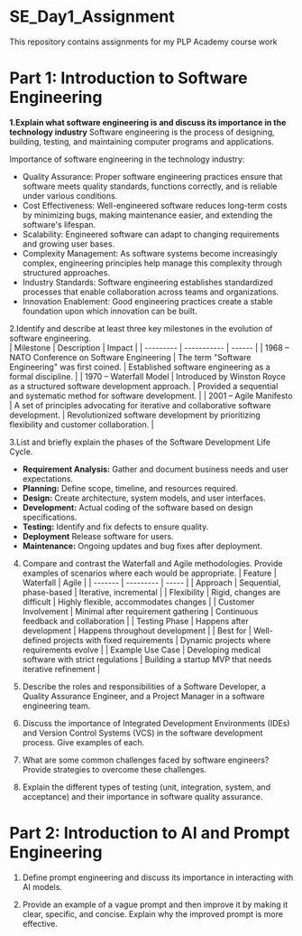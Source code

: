 # SE_Day1_Assignment
This repository contains assignments for my PLP Academy course work


# Part 1: Introduction to Software Engineering

**1.Explain what software engineering is and discuss its importance in the technology industry**
Software engineering is the process of designing, building, testing, and maintaining computer programs and applications.

Importance of software engineering in the technology industry:

- Quality Assurance: Proper software engineering practices ensure that software meets quality standards, functions correctly, and is reliable under various conditions.
- Cost Effectiveness: Well-engineered software reduces long-term costs by minimizing bugs, making maintenance easier, and extending the software's lifespan.
- Scalability: Engineered software can adapt to changing requirements and growing user bases.
- Complexity Management: As software systems become increasingly complex, engineering principles help manage this complexity through structured approaches.
- Industry Standards: Software engineering establishes standardized processes that enable collaboration across teams and organizations.
- Innovation Enablement: Good engineering practices create a stable foundation upon which innovation can be built.

2.Identify and describe at least three key milestones in the evolution of software engineering.  
| Milestone	| Description |	Impact |
| --------- | ----------- | ------ |
| 1968 – NATO Conference on Software Engineering | The term "Software Engineering" was first coined. |	Established software engineering as a formal discipline. |
| 1970 – Waterfall Model | Introduced by Winston Royce as a structured software development approach. |	Provided a sequential and systematic method for software development. |
| 2001 – Agile Manifesto | A set of principles advocating for iterative and collaborative software development. | Revolutionized software development by prioritizing flexibility and customer collaboration. |

3.List and briefly explain the phases of the Software Development Life Cycle.
- **Requirement Analysis:** Gather and document business needs and user expectations.
- **Planning:**	Define scope, timeline, and resources required.
- **Design:**	Create architecture, system models, and user interfaces.
- **Development:**	Actual coding of the software based on design specifications.
- **Testing:**	Identify and fix defects to ensure quality.
- **Deployment**	Release software for users.
- **Maintenance:**	Ongoing updates and bug fixes after deployment.

4. Compare and contrast the Waterfall and Agile methodologies. Provide examples of scenarios where each would be appropriate.
| Feature	| Waterfall	| Agile |
| ------- | --------- | ----- |
| Approach | Sequential, phase-based | Iterative, incremental |
| Flexibility |	Rigid, changes are difficult |	Highly flexible, accommodates changes |
| Customer Involvement |	Minimal after requirement gathering	| Continuous feedback and collaboration |
| Testing Phase |	Happens after development	| Happens throughout development |
| Best for |	Well-defined projects with fixed requirements |	Dynamic projects where requirements evolve |
| Example Use Case |	Developing medical software with strict regulations |	Building a startup MVP that needs iterative refinement |

5. Describe the roles and responsibilities of a Software Developer, a Quality Assurance Engineer, and a Project Manager in a software engineering team.


6. Discuss the importance of Integrated Development Environments (IDEs) and Version Control Systems (VCS) in the software development process. Give examples of each.


7. What are some common challenges faced by software engineers? Provide strategies to overcome these challenges.

8. Explain the different types of testing (unit, integration, system, and acceptance) and their importance in software quality assurance.


# Part 2: Introduction to AI and Prompt Engineering

1. Define prompt engineering and discuss its importance in interacting with AI models.


2. Provide an example of a vague prompt and then improve it by making it clear, specific, and concise. Explain why the improved prompt is more effective.

